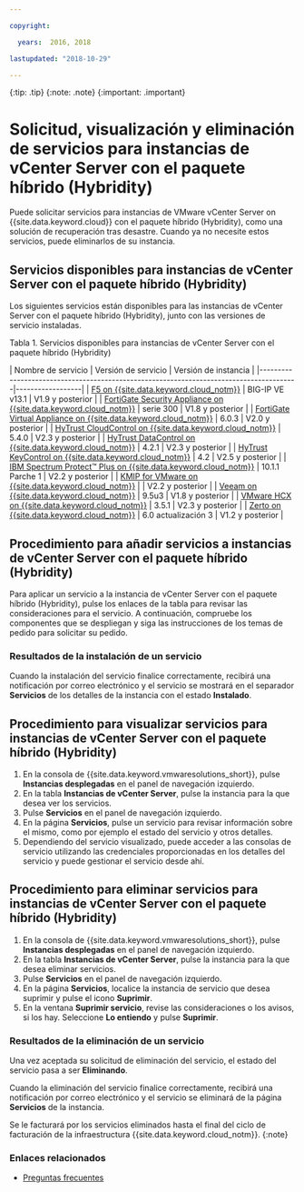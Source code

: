 ```yaml
---

copyright:

  years:  2016, 2018

lastupdated: "2018-10-29"

---
```


{:tip: .tip}
{:note: .note}
{:important: .important}

# Solicitud, visualización y eliminación de servicios para instancias de vCenter Server con el paquete híbrido (Hybridity)

Puede solicitar servicios para instancias de VMware vCenter Server on {{site.data.keyword.cloud}} con el paquete híbrido (Hybridity), como una solución de recuperación tras desastre. Cuando ya no necesite estos servicios, puede eliminarlos de su instancia.

## Servicios disponibles para instancias de vCenter Server con el paquete híbrido (Hybridity)

Los siguientes servicios están disponibles para las instancias de vCenter Server con el paquete híbrido (Hybridity), junto con las versiones de servicio instaladas.

Tabla 1. Servicios disponibles para instancias de vCenter Server con el paquete híbrido (Hybridity)

| Nombre de servicio | Versión de servicio | Versión de instancia |
|----------------------------------------------------------------------------------------|------------------|
| [F5 on {{site.data.keyword.cloud_notm}}](../services/f5_considerations.html)                                 | BIG-IP VE v13.1 | V1.9 y posterior |
| [FortiGate Security Appliance on {{site.data.keyword.cloud_notm}}](../services/fsa_considerations.html)       | serie 300 | V1.8 y posterior |
| [FortiGate Virtual Appliance on {{site.data.keyword.cloud_notm}}](../services/fortinetvm_considerations.html) | 6.0.3 | V2.0 y posterior |
| [HyTrust CloudControl on {{site.data.keyword.cloud_notm}}](../services/htcc_considerations.html)              | 5.4.0 | V2.3 y posterior |
| [HyTrust DataControl on {{site.data.keyword.cloud_notm}}](../services/htdc_considerations.html)              | 4.2.1 | V2.3 y posterior |
| [HyTrust KeyControl on {{site.data.keyword.cloud_notm}}](../services/htkc_considerations.html)              | 4.2 | V2.5 y posterior |
| [IBM Spectrum Protect&trade; Plus on {{site.data.keyword.cloud_notm}}](../services/spp_considerations.html)  | 10.1.1 Parche 1 | V2.2 y posterior |
| [KMIP for VMware on {{site.data.keyword.cloud_notm}}](../services/kmip_considerations.html)                  |   | V2.2 y posterior |
| [Veeam on {{site.data.keyword.cloud_notm}}](../services/veeam_considerations.html)                           | 9.5u3 | V1.8 y posterior |
| [VMware HCX on {{site.data.keyword.cloud_notm}}](../services/hcx_considerations.html)                        | 3.5.1 | V2.3 y posterior |
| [Zerto on {{site.data.keyword.cloud_notm}}](../services/addingzertodr.html)                                  | 6.0 actualización 3 | V1.2 y posterior |

## Procedimiento para añadir servicios a instancias de vCenter Server con el paquete híbrido (Hybridity)

Para aplicar un servicio a la instancia de vCenter Server con el paquete híbrido (Hybridity), pulse los enlaces de la tabla para revisar las consideraciones para el servicio. A continuación, compruebe los componentes que se despliegan y siga las instrucciones de los temas de pedido para solicitar su pedido.

### Resultados de la instalación de un servicio

Cuando la instalación del servicio finalice correctamente, recibirá una notificación por correo electrónico y el servicio se mostrará en el separador **Servicios** de los detalles de la instancia con el estado **Instalado**.

## Procedimiento para visualizar servicios para instancias de vCenter Server con el paquete híbrido (Hybridity)

1. En la consola de {{site.data.keyword.vmwaresolutions_short}}, pulse **Instancias desplegadas** en el panel de navegación izquierdo.
2. En la tabla **Instancias de vCenter Server**, pulse la instancia para la que desea ver los servicios.
3. Pulse **Servicios** en el panel de navegación izquierdo.
4. En la página **Servicios**, pulse un servicio para revisar información sobre el mismo, como por ejemplo el estado del servicio y otros detalles.
5. Dependiendo del servicio visualizado, puede acceder a las consolas de servicio utilizando las credenciales proporcionadas en los detalles del servicio y puede gestionar el servicio desde ahí.

## Procedimiento para eliminar servicios para instancias de vCenter Server con el paquete híbrido (Hybridity)

1. En la consola de {{site.data.keyword.vmwaresolutions_short}}, pulse **Instancias desplegadas** en el panel de navegación izquierdo.
2. En la tabla **Instancias de vCenter Server**, pulse la instancia para la que desea eliminar servicios.
3. Pulse **Servicios** en el panel de navegación izquierdo.
4. En la página **Servicios**, localice la instancia de servicio que desea suprimir y pulse el icono **Suprimir**.
5. En la ventana **Suprimir servicio**, revise las consideraciones o los avisos, si los hay. Seleccione **Lo entiendo** y pulse **Suprimir**.

### Resultados de la eliminación de un servicio

Una vez aceptada su solicitud de eliminación del servicio, el estado del servicio pasa a ser **Eliminando**.

Cuando la eliminación del servicio finalice correctamente, recibirá una notificación por correo electrónico y el servicio se eliminará de la página **Servicios** de la instancia.

Se le facturará por los servicios eliminados hasta el final del ciclo de facturación de la infraestructura {{site.data.keyword.cloud_notm}}.
{:note}

### Enlaces relacionados

* [Preguntas frecuentes](../vmonic/faq.html)
